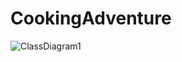 # CookingAdventure

![ClassDiagram1](https://user-images.githubusercontent.com/46573628/64584152-e8d40700-d3bd-11e9-84c3-f2fb68c2e1ff.png)
